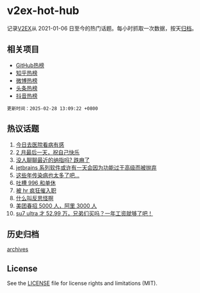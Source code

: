 # v2ex-hot-hub

 记录[V2EX](https://www.v2ex.com/)从 2021-01-06 日至今的热门话题。每小时抓取一次数据，按天[归档](archives)。
 
 ## 相关项目

- [GitHub热榜](https://github.com/snaildev/github-hot-hub)
- [知乎热榜](https://github.com/snaildev/zhihu-hot-hub)
- [微博热榜](https://github.com/snaildev/weibo-hot-hub)
- [头条热榜](https://github.com/snaildev/toutiao-hot-hub)
- [抖音热榜](https://github.com/snaildev/douyin-hot-hub)


 `更新时间：2025-02-28 13:09:22 +0800`

## 热议话题

1. [今日去医院看病有感](https://www.v2ex.com/t/1114734)
1. [2 月最后一天，祝自己快乐](https://www.v2ex.com/t/1114780)
1. [没人聊聊最近的纳指吗? 跌麻了](https://www.v2ex.com/t/1114779)
1. [jetbrains 系列软件或许有一天会因为功能过于高级而被抛弃](https://www.v2ex.com/t/1114603)
1. [这些年传染病也太多了吧...](https://www.v2ex.com/t/1114777)
1. [吐槽 996 和单休](https://www.v2ex.com/t/1114601)
1. [被 hr 疯狂催入职](https://www.v2ex.com/t/1114790)
1. [什么叫反思怪啊](https://www.v2ex.com/t/1114606)
1. [美团春招 5000 人，阿里 3000 人](https://www.v2ex.com/t/1114639)
1. [su7 ultra 才 52.99 万，兄弟们买吗？一年工资就够了吧！](https://www.v2ex.com/t/1114733)

## 历史归档

[archives](archives)

## License

See the [LICENSE](LICENSE) file for license rights and limitations (MIT).

